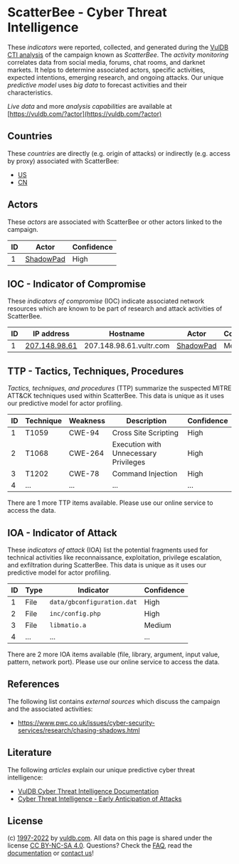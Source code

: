 # ScatterBee - Cyber Threat Intelligence

These _indicators_ were reported, collected, and generated during the [VulDB CTI analysis](https://vuldb.com/?kb.cti) of the campaign known as _ScatterBee_. The _activity monitoring_ correlates data from social media, forums, chat rooms, and darknet markets. It helps to determine associated actors, specific activities, expected intentions, emerging research, and ongoing attacks. Our unique _predictive model_ uses _big data_ to forecast activities and their characteristics.

_Live data_ and more _analysis capabilities_ are available at [https://vuldb.com/?actor](https://vuldb.com/?actor)

## Countries

These _countries_ are directly (e.g. origin of attacks) or indirectly (e.g. access by proxy) associated with ScatterBee:

* [US](https://vuldb.com/?country.us)
* [CN](https://vuldb.com/?country.cn)

## Actors

These _actors_ are associated with ScatterBee or other actors linked to the campaign.

ID | Actor | Confidence
-- | ----- | ----------
1 | [ShadowPad](https://vuldb.com/?actor.shadowpad) | High

## IOC - Indicator of Compromise

These _indicators of compromise_ (IOC) indicate associated network resources which are known to be part of research and attack activities of ScatterBee.

ID | IP address | Hostname | Actor | Confidence
-- | ---------- | -------- | ----- | ----------
1 | [207.148.98.61](https://vuldb.com/?ip.207.148.98.61) | 207.148.98.61.vultr.com | [ShadowPad](https://vuldb.com/?actor.shadowpad) | Medium

## TTP - Tactics, Techniques, Procedures

_Tactics, techniques, and procedures_ (TTP) summarize the suspected MITRE ATT&CK techniques used within ScatterBee. This data is unique as it uses our predictive model for actor profiling.

ID | Technique | Weakness | Description | Confidence
-- | --------- | -------- | ----------- | ----------
1 | T1059 | CWE-94 | Cross Site Scripting | High
2 | T1068 | CWE-264 | Execution with Unnecessary Privileges | High
3 | T1202 | CWE-78 | Command Injection | High
4 | ... | ... | ... | ...

There are 1 more TTP items available. Please use our online service to access the data.

## IOA - Indicator of Attack

These _indicators of attack_ (IOA) list the potential fragments used for technical activities like reconnaissance, exploitation, privilege escalation, and exfiltration during ScatterBee. This data is unique as it uses our predictive model for actor profiling.

ID | Type | Indicator | Confidence
-- | ---- | --------- | ----------
1 | File | `data/gbconfiguration.dat` | High
2 | File | `inc/config.php` | High
3 | File | `libmatio.a` | Medium
4 | ... | ... | ...

There are 2 more IOA items available (file, library, argument, input value, pattern, network port). Please use our online service to access the data.

## References

The following list contains _external sources_ which discuss the campaign and the associated activities:

* https://www.pwc.co.uk/issues/cyber-security-services/research/chasing-shadows.html

## Literature

The following _articles_ explain our unique predictive cyber threat intelligence:

* [VulDB Cyber Threat Intelligence Documentation](https://vuldb.com/?kb.cti)
* [Cyber Threat Intelligence - Early Anticipation of Attacks](https://www.scip.ch/en/?labs.20201022)

## License

(c) [1997-2022](https://vuldb.com/?kb.changelog) by [vuldb.com](https://vuldb.com/?kb.about). All data on this page is shared under the license [CC BY-NC-SA 4.0](https://creativecommons.org/licenses/by-nc-sa/4.0/). Questions? Check the [FAQ](https://vuldb.com/?kb.faq), read the [documentation](https://vuldb.com/?kb) or [contact us](https://vuldb.com/?contact)!
